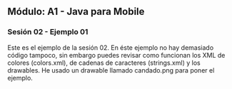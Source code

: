  
## Módulo: A1 - Java para Mobile

### Sesión 02 - Ejemplo 01

Este es el ejemplo de la sesión 02. En éste ejemplo no hay demasiado código tampoco, sin embargo puedes revisar como funcionan los XML de colores (colors.xml), de cadenas de caracteres (strings.xml) y los drawables. 
He usado un drawable llamado candado.png para poner el ejemplo.
